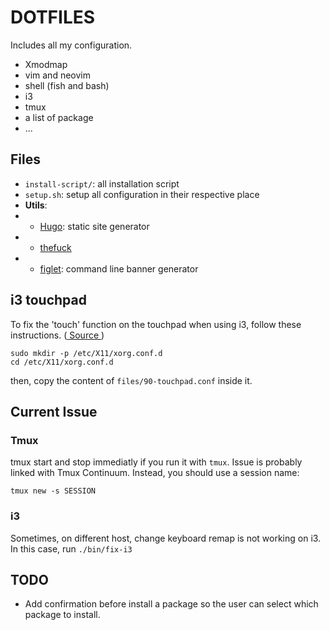 # DOTFILES
Includes all my configuration.
- Xmodmap
- vim and neovim
- shell (fish and bash)
- i3
- tmux
- a list of package
- ...

## Files
- `install-script/`: all installation script
- `setup.sh`: setup all configuration in their respective place
- **Utils**:
- - [Hugo](https://gohugo.io/getting-started/quick-start/): static site generator
- - [thefuck](https://github.com/nvbn/thefuck)
- - [figlet](https://www.npmjs.com/package/figlet): command line banner generator

## i3 touchpad
To fix the 'touch' function on the touchpad when using i3, follow these instructions. ([ Source ](https://cravencode.com/post/essentials/enable-tap-to-click-in-i3wm/))

    sudo mkdir -p /etc/X11/xorg.conf.d
    cd /etc/X11/xorg.conf.d

then, copy the content of `files/90-touchpad.conf` inside it.

## Current Issue
### Tmux
tmux start and stop immediatly if you run it with `tmux`. Issue is probably linked with Tmux Continuum. Instead, you should use a session name:

    tmux new -s SESSION

### i3
Sometimes, on different host, change keyboard remap is not working on i3. In this case, run `./bin/fix-i3`

## TODO
- Add confirmation before install a package so the user can select which package to install.
